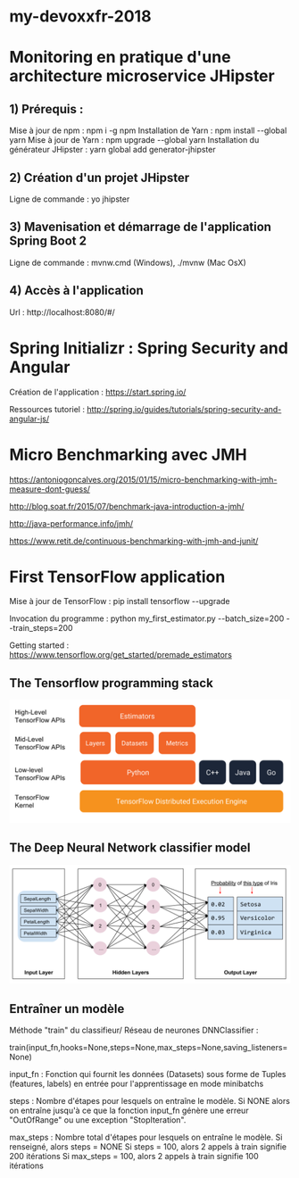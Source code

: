 # my-devoxxfr-2018

# Monitoring en pratique d'une architecture microservice JHipster

## 1) Prérequis : 

Mise à jour de npm : npm i -g npm
Installation de Yarn :  npm install --global yarn
Mise à jour de Yarn :  npm upgrade --global yarn
Installation du générateur JHipster : yarn global add generator-jhipster

## 2) Création d'un projet JHipster

Ligne de commande : yo jhipster

## 3) Mavenisation et démarrage de l'application Spring Boot 2 

Ligne de commande : mvnw.cmd (Windows), ./mvnw (Mac OsX)

## 4) Accès à l'application

Url : http://localhost:8080/#/

# Spring Initializr : Spring Security and Angular

Création de l'application : https://start.spring.io/

Ressources tutoriel : http://spring.io/guides/tutorials/spring-security-and-angular-js/

# Micro Benchmarking avec JMH

https://antoniogoncalves.org/2015/01/15/micro-benchmarking-with-jmh-measure-dont-guess/

http://blog.soat.fr/2015/07/benchmark-java-introduction-a-jmh/

http://java-performance.info/jmh/

https://www.retit.de/continuous-benchmarking-with-jmh-and-junit/

# First TensorFlow application

Mise à jour de TensorFlow :  pip install tensorflow --upgrade

Invocation du programme : python my_first_estimator.py --batch_size=200 --train_steps=200



Getting started : https://www.tensorflow.org/get_started/premade_estimators

## The Tensorflow programming stack

![picture](my_first_tensorflow/images/tensorflow_programming_environment.png)

## The Deep Neural Network classifier model

![picture](my_first_tensorflow/images/full_network.png)

## Entraîner un modèle

Méthode "train" du classifieur/ Réseau de neurones DNNClassifier :

train(input_fn,hooks=None,steps=None,max_steps=None,saving_listeners=None)

input_fn : Fonction qui fournit les données (Datasets) sous forme de Tuples (features, labels) en entrée pour l'apprentissage en mode minibatchs

steps : Nombre d'étapes pour lesquels on entraîne le modèle. Si NONE alors on entraîne jusqu'à ce que la fonction input_fn génère une erreur "OutOfRange" ou une exception "StopIteration". 

max_steps : Nombre total d'étapes pour lesquels on entraîne le modèle. Si renseigné, alors steps = NONE
Si steps = 100, alors 2 appels à train signifie 200 itérations
Si max_steps = 100, alors 2 appels à train signifie 100 itérations
























